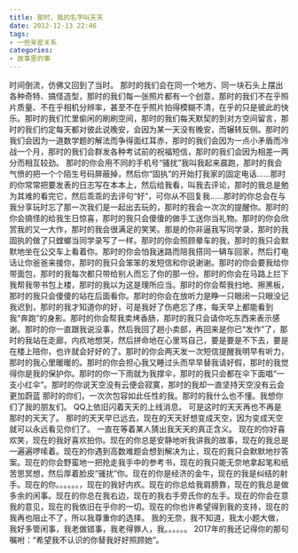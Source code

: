 ```yaml
---
title: 那时，我的名字叫天天
date: 2012-12-13 22:46
tags:
- 一些亲密关系
categories: 
- 故事里的事
---
```


时间倒流，仿佛又回到了当时。
那时的我们会在同一个地方、同一块石头上摆出各种奇特、搞怪造型，那时的我们每一张照片都有一个创意，那时的我们不在乎照片质量、不在乎相机分辨率，甚至不在乎照片拍得模糊不清，在乎的只是彼此的快乐。那时的我们忙里偷闲的刷刷空间，那时的我们每天默契的到对方空间留言，那时的我们约定每天都对彼此说晚安，会因为某一天没有晚安，而辗转反侧。那时的我们会因为一道数学题的解法而争得面红耳赤，那时的我们会因为一点小矛盾而冷战一个月，那时的我们会群发各种考试前的祝福短信，那时的我们会因为相差一两分而相互较劲。
那时的你会用不同的手机号“骚扰”我叫我起来晨跑，那时的我会气愤的把一个个陌生号码屏蔽掉，然后你“固执”的开始打我家的固定电话……那时的你常常把要发表的日志写在本本上，然后给我看，叫我去评论，那时的我总是勉为其难的看完它，然后乖乖的去评句“好”，可你从不回复我……那时的你总会在与我分享玩时忘了那一次我们是一起出去玩的，那时的我会一次次的提醒你。那时的你会搞怪的给我生日惊喜，那时的我只会傻傻的做手工送你当礼物。那时的你会欣赏我的又一大作，那时的我会很满足的笑笑。那是的你非逼我写同学录，那时的我固执的做了只螳螂当同学录写了一样。那时的你会照顾晕车的我，那时的我只会默默地坐在公交车上看着你。那时的你会怕我迷路而陪我搭同一辆车回家，然后打电话让你爸爸来接你，那时的我只会笨笨的发短信和你说谢谢。那时的你会要我给你带面包，那时的我每次都只带给别人而忘了你的那一份。那时的你会在马路上拦下我帮我带书包上楼，那时的我以为这是理所应当。那时的你会帮我扫地、擦黑板，那时的我只会傻傻的站在后面看你。那时的你会在放听力是睁一只眼闭一只眼没记我迟到，那时的我才知道你的好，可是我好了伤疤忘了疼，每天早上都能看到我“奔跑”的身影。那时的你会帮我卖烤香肠，那时的我只会请你吃东西来表示感谢。那时的你一直跟我说没事，然后我回了趟小卖部，再回来是你已“发作”了，那时的我站在走廊，内疚地想哭，然后拼命地在心里骂自己，要是要是不下去，要是在楼上陪你，也许就会好好的了。那时的你会两天发一次短信提醒我明早有听力，那时的我心里暖暖的。那时的你会担心我又睡过头而早早替我请好假，那时的我觉得你是我的保护你。那时的你一下雨就为我撑伞，那时的我只会都在伞下面唱“一支小红伞”。那时的你说天空没有云便会寂寞，那时的我却一直坚持天空没有云会更加蔚蓝
那时的你们，一次次包容如此任性的我。那时的我什么也不懂。我想你们了我的朋友们。
QQ上依旧闪着天天的上线消息。
可是这时的天天再也不再是那时的天天了。
那时的天天早已远去，现在的天天好想变成天空，因为变成天空就可以永远看见你们了。
一直在等着某人猜出我天天的真正含义。
现在的你好喜欢笑，现在的我好喜欢拍你。现在的你总是安静地听我讲我的故事，现在的我总是一遍遍啰嗦着。现在的你遇到高数难题会想到解决为止，现在的我只会默默地抄答案。现在的你会野蛮地一把抢走我手中的参考书，现在的我只能无奈地拿起笔和纸苦思冥想，然后厚着脸皮“骚扰”你。现在的你是经济的金牛，现在的我是纠结的射手。现在的你。。。。。。，现在的我好内疚。现在的你总给我肩膀靠，现在的我总是做多余的闲事。现在的你总在我右边，现在的我右手旁氏你的左手。现在的你会在意我的意见，现在的我依旧在乎你的一切。现在的你也许希望得到我的支持，现在的我再也阻止不了，所以我尊重你的选择。
我的无奈，我不知道，我太小题大做，我好多管闲事，我老做错事，我老得罪人，我。。。。。。
2017年的我还记得你的那句嘱咐：“希望我不认识的你替我好好照顾她”。